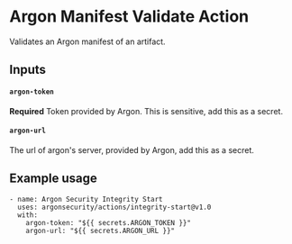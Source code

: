 # Argon Manifest Validate Action

Validates an Argon manifest of an artifact.

## Inputs

#### `argon-token`

**Required** Token provided by Argon. This is sensitive, add this as a secret.

#### `argon-url`

The url of argon's server, provided by Argon, add this as a secret.

## Example usage

```
- name: Argon Security Integrity Start
  uses: argonsecurity/actions/integrity-start@v1.0
  with:
    argon-token: "${{ secrets.ARGON_TOKEN }}"
    argon-url: "${{ secrets.ARGON_URL }}"
```
